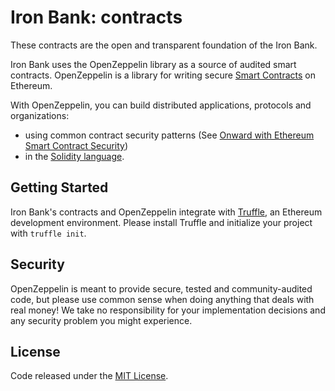 # Iron Bank: contracts

These contracts are the open and transparent foundation of the Iron Bank.

Iron Bank uses the OpenZeppelin library as a source of audited smart
contracts.  OpenZeppelin is a library for writing secure [Smart Contracts](https://en.wikipedia.org/wiki/Smart_contract) on Ethereum.

With OpenZeppelin, you can build distributed applications, protocols and organizations:
- using common contract security patterns (See [Onward with Ethereum Smart Contract Security](https://medium.com/bitcorps-blog/onward-with-ethereum-smart-contract-security-97a827e47702#.y3kvdetbz))
- in the [Solidity language](https://solidity.readthedocs.io/en/develop/).

## Getting Started

Iron Bank's contracts and OpenZeppelin integrate with [Truffle](https://github.com/ConsenSys/truffle), an Ethereum development environment. Please install Truffle and initialize your project with `truffle init`.

## Security
OpenZeppelin is meant to provide secure, tested and community-audited code, but please use common sense when doing anything that deals with real money! We take no responsibility for your implementation decisions and any security problem you might experience.


## License
Code released under the [MIT License](https://github.com/OpenZeppelin/zeppelin-solidity/blob/master/LICENSE).
